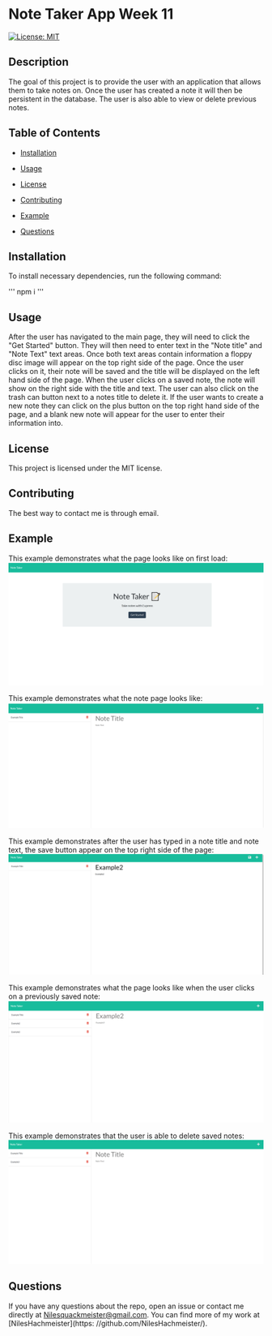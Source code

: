 # Note Taker App Week 11
[![License: MIT](https://img.shields.io/badge/License-MIT-yellow.svg)](https://opensource.org/licenses/MIT)

## Description

The goal of this project is to provide the user with an application that allows them to take notes on. Once the user has created a note it will then be persistent in the database. The user is also able to view or delete previous notes.

## Table of Contents

* [Installation
  ](#installation)  

* [Usage
  ](#usage)

* [License
  ](#license)

* [Contributing
  ](#contributing)

* [Example
  ](#example)

* [Questions
  ](#questions)



## Installation

To install necessary dependencies, run the following command:

'''
npm i 
'''

## Usage

After the user has navigated to the main page, they will need to click the "Get Started" button. They will then need to enter text in the "Note title" and "Note Text" text areas. Once both text areas contain information a floppy disc image will appear on the top right side of the page. Once the user clicks on it, their note will be saved and the title will be displayed on the left hand side of the page. When the user clicks on a saved note, the note will show on the right side with the title and text. The user can also click on the trash can button next to a notes title to delete it. If the user wants to create a new note they can click on the plus button on the top right hand side of the page, and a blank new note will appear for the user to enter their information into.

## License

This project is licensed under the MIT license.

## Contributing

The best way to contact me is through email.


## Example

This example demonstrates what the page looks like on first load:
<img src="./exampleimgs/example1.png" alt="an image demonstrating what the page looks on load">

This example demonstrates what the note page looks like:
<img src="./exampleimgs/example2.png" alt="an image demonstrating what the note page looks like">

This example demonstrates after the user has typed in a note title and note text, the save button appear on the top right side of the page:
<img src="./exampleimgs/example3.png" alt="an image demonstrating how to get the save button to appear">

This example demonstrates what the page looks like when the user clicks on a previously saved note:
<img src="./exampleimgs/example4.png" alt="an image demonstrating what the page looks like when the user clicks on a previously saved note">

This example demonstrates that the user is able to delete saved notes:
<img src="./exampleimgs/example5.png" alt="an image demonstrating that the user is able to delete saved notes">


## Questions

If you have any questions about the repo, open an issue or contact me directly at Nilesquackmeister@gmail.com. You can find more of my work at [NilesHachmeister](https: //github.com/NilesHachmeister/).